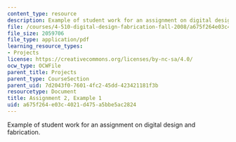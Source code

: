 ```yaml
---
content_type: resource
description: Example of student work for an assignment on digital design and fabrication.
file: /courses/4-510-digital-design-fabrication-fall-2008/a675f264e03c4021d475a5bbe5ac2824_assn2_example1.pdf
file_size: 2059706
file_type: application/pdf
learning_resource_types:
- Projects
license: https://creativecommons.org/licenses/by-nc-sa/4.0/
ocw_type: OCWFile
parent_title: Projects
parent_type: CourseSection
parent_uid: 7d2043f0-7601-4fc2-45dd-423421181f3b
resourcetype: Document
title: Assignment 2, Example 1
uid: a675f264-e03c-4021-d475-a5bbe5ac2824
---
```

Example of student work for an assignment on digital design and fabrication.